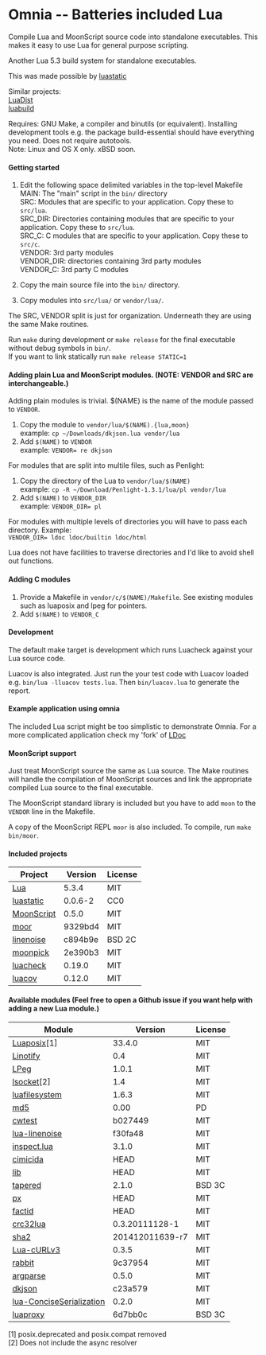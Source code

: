 Omnia -- Batteries included Lua
=====

Compile Lua and MoonScript source code into standalone executables. This makes it easy to use Lua for general purpose scripting.

Another Lua 5.3 build system for standalone executables.

This was made possible by [luastatic](https://github.com/ers35/luastatic)

Similar projects:<br>
[LuaDist](http://luadist.org/)<br/>
[luabuild](https://github.com/stevedonovan/luabuild)

Requires: GNU Make, a compiler and binutils (or equivalent). Installing development tools e.g. the package build-essential should have everything you need. Does not require autotools.<br/>
Note: Linux and OS X only. xBSD soon.

#### Getting started

1. Edit the following space delimited variables in the top-level Makefile<br/>
     MAIN: The "main" script in the `bin/` directory<br/>
     SRC: Modules that are specific to your application. Copy these to `src/lua`. <br/>
     SRC_DIR: Directories containing modules that are specific to your application. Copy these to `src/lua`.</br>
     SRC_C: C modules that are specific to your application. Copy these to `src/c`.<br/>
     VENDOR: 3rd party modules<br/>
     VENDOR_DIR: directories containing 3rd party modules<br/>
     VENDOR_C: 3rd party C modules<br/>

2. Copy the main source file into the `bin/` directory.

3. Copy modules into `src/lua/` or `vendor/lua/`.

The SRC, VENDOR split is just for organization. Underneath they are using the same Make routines.

Run `make` during development or `make release` for the final executable without debug symbols in `bin/`.<br/>
If you want to link statically run `make release STATIC=1`<br/>


#### Adding plain Lua and MoonScript modules. (NOTE: VENDOR and SRC are interchangeable.)

Adding plain modules is trivial. $(NAME) is the name of the module passed to `VENDOR`.

1. Copy the module to `vendor/lua/$(NAME).{lua,moon}`<br/>
  example: `cp ~/Downloads/dkjson.lua vendor/lua`
1. Add `$(NAME)` to `VENDOR`<br/>
  example: `VENDOR= re dkjson`

For modules that are split into multile files, such as Penlight:

1. Copy the directory of the Lua to `vendor/lua/$(NAME)`<br/>
  example: `cp -R ~/Download/Penlight-1.3.1/lua/pl vendor/lua`
1. Add `$(NAME)` to `VENDOR_DIR`<br/>
  example: `VENDOR_DIR= pl`

For modules with multiple levels of directories you will have to pass each directory. Example:<br/>
  `VENDOR_DIR= ldoc ldoc/builtin ldoc/html`

Lua does not have facilities to traverse directories and I'd like to avoid shell out functions.

#### Adding C modules

1. Provide a Makefile in `vendor/c/$(NAME)/Makefile`. See existing modules such as luaposix and lpeg for pointers.
1. Add `$(NAME)` to `VENDOR_C`

#### Development

The default make target is development which runs Luacheck against your Lua source code.

Luacov is also integrated. Just run the your test code with Luacov loaded e.g. `bin/lua -lluacov tests.lua`. Then `bin/luacov.lua` to generate the report.

#### Example application using omnia

The included Lua script might be too simplistic to demonstrate Omnia. For a more complicated application check my 'fork' of [LDoc](https://github.com/tongson/LDoc)

#### MoonScript support

Just treat MoonScript source the same as Lua source. The Make routines will handle the compilation of MoonScript sources and link the appropriate compiled Lua source to the final executable.

The MoonScript standard library is included but you have to add `moon` to the `VENDOR` line in the Makefile.

A copy of the MoonScript REPL `moor` is also included. To compile, run `make bin/moor`.

#### Included projects

Project                                                     | Version         | License
------------------------------------------------------------|-----------------|---------
[Lua](http://www.lua.org)                                   | 5.3.4           | MIT
[luastatic](https://github.com/ers35/luastatic)             | 0.0.6-2         | CC0
[MoonScript](http://moonscript.org)                         | 0.5.0           | MIT
[moor](https://github.com/Nymphium/moor)                    | 9329bd4         | MIT
[linenoise](http://github.com/antirez/linenoise)            | c894b9e         | BSD 2C
[moonpick](https://github.com/nilnor/moonpick)              | 2e390b3         | MIT
[luacheck](https://github.com/mpeterv/luacheck)             | 0.19.0          | MIT
[luacov](https://github.com/keplerproject/luacov)           | 0.12.0          | MIT

#### Available modules (Feel free to open a Github issue if you want help with adding a new Lua module.)

Module                                                                          | Version         | License
--------------------------------------------------------------------------------|-----------------|---------
[Luaposix](https://github.com/luaposix/luaposix)[1]                             | 33.4.0          | MIT
[Linotify](https://github.com/hoelzro/linotify)                                 | 0.4             | MIT
[LPeg](http://www.inf.puc-rio.br/~roberto/lpeg/)                                | 1.0.1           | MIT
[lsocket](http://tset.de/lsocket/)[2]                                           | 1.4             | MIT
[luafilesystem](https://github.com/keplerproject/luafilesystem)                 | 1.6.3           | MIT
[md5](http://www.rjek.com/luahash-0.00.tar.bz2)                                 | 0.00            | PD
[cwtest](https://github.com/catwell/cwtest)                                     | b027449         | MIT
[lua-linenoise](https://github.com/hoelzro/lua-linenoise)                       | f30fa48         | MIT
[inspect.lua](https://github.com/kikito/inspect.lua)                            | 3.1.0           | MIT
[cimicida](https://github.com/Configi/configi)                                  | HEAD            | MIT
[lib](https://github.com/Configi/configi)                                       | HEAD            | MIT
[tapered](https://bitbucket.org/telemachus/tapered)                             | 2.1.0           | BSD 3C
[px](https://github.com/Configi/configi)                                        | HEAD            | MIT
[factid](https://github.com/Configi/configi)                                    | HEAD            | MIT
[crc32lua](https://github.com/davidm/lua-digest-crc32lua)                       | 0.3.20111128-1  | MIT
[sha2](http://lua-users.org/wiki/SecureHashAlgorithm)                           | 201412011639-r7 | MIT
[Lua-cURLv3](https://github.com/Lua-cURL/Lua-cURLv3)                            | 0.3.5           | MIT
[rabbit](https://github.com/philanc/plc)                                        | 9c37954         | MIT
[argparse](https://github.com/mpeterv/argparse)                                 | 0.5.0           | MIT
[dkjson](http://dkolf.de/src/dkjson-lua.fsl/home)                               | c23a579         | MIT
[lua-ConciseSerialization](https://github.com/fperrad/lua-ConciseSerialization) | 0.2.0           | MIT
[luaproxy](https://github.com/arcapos/luaproxy)                                 | 6d7bb0c         | BSD 3C


[1] posix.deprecated and posix.compat removed<br/>
[2] Does not include the async resolver<br/>
